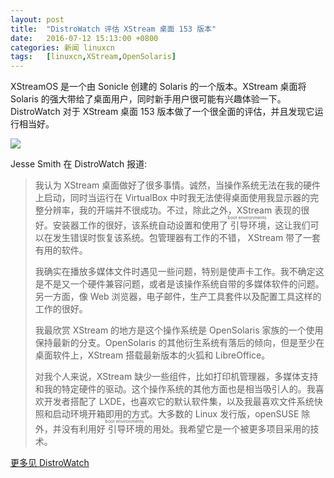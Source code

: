 ```yaml
---
layout: post
title:	"DistroWatch 评估 XStream 桌面 153 版本"
date:	2016-07-12 15:13:00 +0800 
categories:	新闻 linuxcn 
tags:	[linuxcn,XStream,OpenSolaris]
---
```



XStreamOS 是一个由 Sonicle 创建的 Solaris 的一个版本。XStream 桌面将 Solaris 的强大带给了桌面用户，同时新手用户很可能有兴趣体验一下。DistroWatch 对于 XStream 桌面 153 版本做了一个很全面的评估，并且发现它运行相当好。


![](/Asserts/Images//attachment/album/201607/12/131638rycozrk5ryccn0fr.jpg)


Jesse Smith 在 DistroWatch 报道:



> 
> 我认为 XStream 桌面做好了很多事情。诚然，当操作系统无法在我的硬件上启动，同时当运行在 VirtualBox 中时我无法使得桌面使用我显示器的完整分辨率，我的开端并不很成功。不过，除此之外，XStream 表现的很好。安装器工作的很好，该系统自动设置和使用了<ruby> 引导环境 <rp>  （ </rp> <rt>  boot environments </rt> <rp>  ） </rp></ruby>，这让我们可以在发生错误时恢复该系统。包管理器有工作的不错， XStream 带了一套有用的软件。
> 
> 
> 我确实在播放多媒体文件时遇见一些问题，特别是使声卡工作。我不确定这是不是又一个硬件兼容问题，或者是该操作系统自带的多媒体软件的问题。另一方面，像 Web 浏览器，电子邮件，生产工具套件以及配置工具这样的工作的很好。
> 
> 
> 我最欣赏 XStream 的地方是这个操作系统是 OpenSolaris 家族的一个使用保持最新的分支。OpenSolaris 的其他衍生系统有落后的倾向，但是至少在桌面软件上，XStream 搭载最新版本的火狐和 LibreOffice。
> 
> 
> 对我个人来说，XStream 缺少一些组件，比如打印机管理器，多媒体支持和我的特定硬件的驱动。这个操作系统的其他方面也是相当吸引人的。我喜欢开发者搭配了 LXDE，也喜欢它的默认软件集，以及我最喜欢文件系统快照和启动环境开箱即用的方式。大多数的 Linux 发行版，openSUSE 除外，并没有利用好<ruby> 引导环境 <rp>  （ </rp> <rt>  boot environments </rt> <rp>  ） </rp></ruby>的用处。我希望它是一个被更多项目采用的技术。
> 
> 
> 


[更多见 DistroWatch](http://distrowatch.com/weekly.php?issue=20160215#xstreamos)

